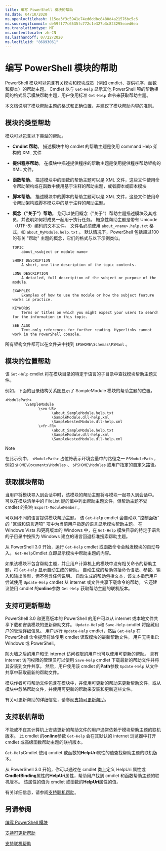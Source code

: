 ```yaml
---
title: 编写 PowerShell 模块的帮助
ms.date: 04/10/2020
ms.openlocfilehash: 115ea3f3c5941e74ed6ddbc8480d4a21576bc5c6
ms.sourcegitcommit: de59ff77c6535fc772c1e327b3c823295eaed6ea
ms.translationtype: MT
ms.contentlocale: zh-CN
ms.lasthandoff: 07/22/2020
ms.locfileid: "86893061"
---
```

# <a name="writing-help-for-powershell-modules"></a>编写 PowerShell 模块的帮助

PowerShell 模块可以包含有关模块和模块成员（例如 cmdlet、提供程序、函数和脚本）的帮助主题。 Cmdlet 以与 `Get-Help` 显示其他 PowerShell 项的帮助相同的格式显示模块帮助主题，用户使用标准 `Get-Help` 命令来获取帮助主题。

本文档说明了模块帮助主题的格式和正确位置，并建议了模块帮助内容的准则。

## <a name="types-of-module-help"></a>模块的类型帮助

模块可以包含以下类型的帮助。

- **Cmdlet 帮助**。 描述模块中的 cmdlet 的帮助主题是使用 command Help 架构的 XML 文件

- **提供程序帮助**。 在模块中描述提供程序的帮助主题是使用提供程序帮助架构的 XML 文件。

- **函数帮助**。 描述模块中的函数的帮助主题可以是 XML 文件，这些文件使用命令帮助架构或在函数中使用基于注释的帮助主题，或者脚本或脚本模块

- **脚本帮助**。 描述模块中的脚本的帮助主题可以是 XML 文件，这些文件使用命令帮助架构或脚本模块中的基于注释的帮助主题。

- **概念（"关于"）帮助**。 您可以使用概念（"关于"）帮助主题描述模块及其成员，并说明如何将成员一起用于执行任务。
  概念性帮助主题是带有 Unicode （UTF-8）编码的文本文件。 文件名必须使用 `about_<name>.help.txt` 格式，如 `about_MyModule.help.txt` 。 默认情况下，PowerShell 包括超过100的有关 "帮助" 主题的概念，它们的格式与以下示例类似。

  ```Output
  TOPIC
      about_<subject or module name>

  SHORT DESCRIPTION
      A short, one-line description of the topic contents.

  LONG DESCRIPTION
      A detailed, full description of the subject or purpose of the module.

  EXAMPLES
      Examples of how to use the module or how the subject feature works in practice.

  KEYWORDS
      Terms or titles on which you might expect your users to search for the information in this topic.

  SEE ALSO
      Text-only references for further reading. Hyperlinks cannot work in the PowerShell console.

  ```

所有架构文件都可以在文件夹中找到 `$PSHOME\Schemas\PSMaml` 。

## <a name="placement-of-module-help"></a>模块的位置帮助

该 `Get-Help` cmdlet 将在模块目录的特定于语言的子目录中查找模块帮助主题文件。

例如，下面的目录结构关系图显示了 SampleModule 模块的帮助主题的位置。

```
<ModulePath>
         \SampleModule
               \<en-US>
                     \about_SampleModule.help.txt
                     \SampleModule.dll-help.xml
                     \SampleNestedModule.dll-help.xml
               \<fr-FR>
                     \about_SampleModule.help.txt
                     \SampleModule.dll-help.xml
                     \SampleNestedModule.dll-help.xml

```

> [!NOTE]
> 在此示例中， `<ModulePath>` 占位符表示环境变量中的路径之一 `PSModulePath` ，例如 `$HOME\Documents\Modules` 、 `$PSHOME\Modules` 或用户指定的自定义路径。

## <a name="getting-module-help"></a>获取模块帮助

当用户将模块导入到会话中时，该模块的帮助主题将与模块一起导入到会话中。 可以在模块清单中的 FileList 键的值中列出帮助主题文件，但帮助主题不受 cmdlet 的影响 `Export-ModuleMember` 。

可以用不同的语言提供模块帮助主题。 该 `Get-Help` cmdlet 会自动以 "控制面板" 的 "区域和语言选项" 项中为当前用户指定的语言显示模块帮助主题。 在 Windows Vista 和更高版本的 Windows 中，在 `Get-Help` 模块目录的特定于语言的子目录中按照为 Windows 建立的语言回退标准搜索帮助主题。

从 PowerShell 3.0 开始，运行 `Get-Help` cmdlet 或函数命令会触发模块的自动导入。 `Get-Help`Cmdlet 立即显示模块中帮助主题的内容。

如果该模块不包含帮助主题，并且用户计算机上的模块中没有相关命令的帮助主题，将 `Get-Help` 显示自动生成的帮助。 自动生成的帮助包括命令语法、参数、输入和输出类型，但不包含任何说明。 自动生成的帮助包括文本，该文本指示用户尝试使用 `Update-Help` cmdlet 从 internet 或文件共享下载命令的帮助。 它还建议使用 cmdlet 的**online**参数 `Get-Help` 获取帮助主题的联机版本。

## <a name="supporting-updatable-help"></a>支持可更新帮助

PowerShell 3.0 和更高版本的 PowerShell 的用户可以从 internet 或本地文件共享下载和安装模块的更新帮助文件。 `Update-Help`和 `Save-Help` cmdlet 将隐藏用户的管理详细信息。 用户运行 `Update-Help` cmdlet，然后 `Get-Help` 在 PowerShell 命令提示符处使用 cmdlet 读取模块的最新帮助文件。
用户无需重启 Windows 或 PowerShell。

防火墙之后的用户和无 internet 访问权限的用户也可以使用可更新的帮助。
具有 internet 访问权限的管理员可以使用 `Save-Help` cmdlet 下载最新的帮助文件并将其安装到文件共享。 然后，用户使用该 cmdlet 的**Path**参数 `Update-Help` 从文件共享中获取最新的帮助文件。

模块作者可将帮助文件包含在模块中，并使用可更新的帮助来更新帮助文件，或从模块中忽略帮助文件，并使用可更新的帮助来安装和更新这些文件。

有关可更新帮助的详细信息，请参阅[支持可更新帮助](./supporting-updatable-help.md)。

## <a name="supporting-online-help"></a>支持联机帮助

不能或不在其计算机上安装更新的帮助文件的用户通常依赖于模块帮助主题的联机版本。 此 cmdlet 的**online**参数 `Get-Help` 会在其默认的 internet 浏览器中打开 cmdlet 或高级函数帮助主题的联机版本。

`Get-Help`Cmdlet 使用 cmdlet 或函数的**HelpUri**属性的值查找帮助主题的联机版本。

从 PowerShell 3.0 开始，你可以通过在 cmdlet 类上定义 HelpUri 属性或**CmdletBinding**属性的**HelpUri**属性，帮助用户找到 cmdlet 和函数帮助主题的联机版本。 该属性的值为 cmdlet 或函数的**HelpUri**属性的值。

有关详细信息，请参阅[支持联机帮助](./supporting-online-help.md)。

## <a name="see-also"></a>另请参阅

[编写 PowerShell 模块](../module/writing-a-windows-powershell-module.md)

[支持可更新帮助](./supporting-updatable-help.md)

[支持联机帮助](./supporting-online-help.md)
